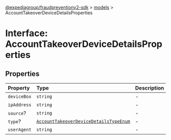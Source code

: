 [@expediagroup/fraudpreventionv2-sdk](../../index.md) > [models](../index.md) > AccountTakeoverDeviceDetailsProperties

# Interface: AccountTakeoverDeviceDetailsProperties

## Properties

| Property | Type | Description | Source |
| :------ | :------ | :------ | :------ |
| `deviceBox` | `string` | - | models/AccountTakeoverDeviceDetails.ts:74 |
| `ipAddress` | `string` | - | models/AccountTakeoverDeviceDetails.ts:75 |
| `source`? | `string` | - | models/AccountTakeoverDeviceDetails.ts:73 |
| `type`? | [`AccountTakeoverDeviceDetailsTypeEnum`](../type-aliases/AccountTakeoverDeviceDetailsTypeEnum.md) | - | models/AccountTakeoverDeviceDetails.ts:77 |
| `userAgent` | `string` | - | models/AccountTakeoverDeviceDetails.ts:76 |
